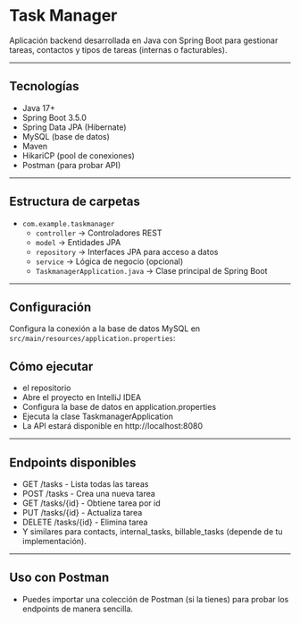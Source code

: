 # Task Manager

Aplicación backend desarrollada en Java con Spring Boot para gestionar tareas, contactos y tipos de tareas (internas o facturables).

---

## Tecnologías

- Java 17+
- Spring Boot 3.5.0
- Spring Data JPA (Hibernate)
- MySQL (base de datos)
- Maven
- HikariCP (pool de conexiones)
- Postman (para probar API)

---

## Estructura de carpetas

- `com.example.taskmanager`
    - `controller` → Controladores REST
    - `model` → Entidades JPA
    - `repository` → Interfaces JPA para acceso a datos
    - `service` → Lógica de negocio (opcional)
    - `TaskmanagerApplication.java` → Clase principal de Spring Boot

---

## Configuración

Configura la conexión a la base de datos MySQL en `src/main/resources/application.properties`:

## Cómo ejecutar
- el repositorio
- Abre el proyecto en IntelliJ IDEA
- Configura la base de datos en application.properties
- Ejecuta la clase TaskmanagerApplication
- La API estará disponible en http://localhost:8080

---

## Endpoints disponibles
- GET /tasks - Lista todas las tareas
- POST /tasks - Crea una nueva tarea
- GET /tasks/{id} - Obtiene tarea por id
- PUT /tasks/{id} - Actualiza tarea
- DELETE /tasks/{id} - Elimina tarea
- Y similares para contacts, internal_tasks, billable_tasks (depende de tu implementación).

---

## Uso con Postman

- Puedes importar una colección de Postman (si la tienes) para probar los endpoints de manera sencilla.